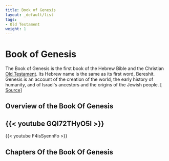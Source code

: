```yaml
---
title: Book of Genesis
layout: _default/list
tags:
- Old Testament
weight: 1
---
```

# Book of Genesis

The Book of Genesis is the first book of the Hebrew Bible and the Christian [Old Testament](/tags/old-testament/). Its Hebrew name is the same as its first word, Bereshit. Genesis is an account of the creation of the world, the early history of humanity, and of Israel's ancestors and the origins of the Jewish people. [ [Source](https://en.wikipedia.org/wiki/Book_of_Genesis)]

## Overview of the Book Of Genesis
{{< youtube GQI72THyO5I >}}
---
{{< youtube F4isSyennFo >}}

## Chapters Of the Book Of Genesis